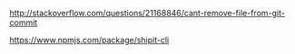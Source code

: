 http://stackoverflow.com/questions/21168846/cant-remove-file-from-git-commit

https://www.npmjs.com/package/shipit-cli
